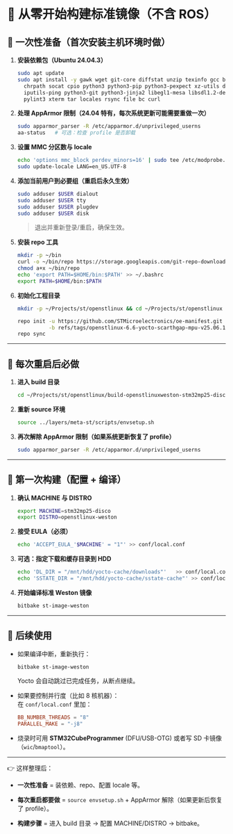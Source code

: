
# 📘 从零开始构建标准镜像（不含 ROS）

## 🔹 一次性准备（首次安装主机环境时做）

1. **安装依赖包（Ubuntu 24.04.3）**
    
    ```bash
    sudo apt update
    sudo apt install -y gawk wget git-core diffstat unzip texinfo gcc build-essential \
      chrpath socat cpio python3 python3-pip python3-pexpect xz-utils debianutils \
      iputils-ping python3-git python3-jinja2 libegl1-mesa libsdl1.2-dev \
      pylint3 xterm tar locales rsync file bc curl
    ```
    
2. **处理 AppArmor 限制（24.04 特有，每次系统更新可能需要重做一次）**
    
    ```bash
    sudo apparmor_parser -R /etc/apparmor.d/unprivileged_userns
    aa-status   # 可选：检查 profile 是否卸载
    ```
    
3. **设置 MMC 分区数与 locale**
    
    ```bash
    echo 'options mmc_block perdev_minors=16' | sudo tee /etc/modprobe.d/mmc_block.conf
    sudo update-locale LANG=en_US.UTF-8
    ```
    
4. **添加当前用户到必要组（重启后永久生效）**
    
    ```bash
    sudo adduser $USER dialout
    sudo adduser $USER tty
    sudo adduser $USER plugdev
    sudo adduser $USER disk
    ```
    
    > 退出并重新登录/重启，确保生效。
    
5. **安装 repo 工具**
    
    ```bash
    mkdir -p ~/bin
    curl -o ~/bin/repo https://storage.googleapis.com/git-repo-downloads/repo
    chmod a+x ~/bin/repo
    echo 'export PATH=$HOME/bin:$PATH' >> ~/.bashrc
    export PATH=$HOME/bin:$PATH
    ```
    
6. **初始化工程目录**
    
    ```bash
    mkdir -p ~/Projects/st/openstlinux && cd ~/Projects/st/openstlinux
    
    repo init -u https://github.com/STMicroelectronics/oe-manifest.git \
              -b refs/tags/openstlinux-6.6-yocto-scarthgap-mpu-v25.06.11
    repo sync
    ```
    

---

## 🔹 每次重启后必做

1. **进入 build 目录**
    
    ```bash
    cd ~/Projects/st/openstlinux/build-openstlinuxweston-stm32mp25-disco
    ```
    
2. **重新 source 环境**
    
    ```bash
    source ../layers/meta-st/scripts/envsetup.sh
    ```
    
3. **再次解除 AppArmor 限制（如果系统更新恢复了 profile）**
    
    ```bash
    sudo apparmor_parser -R /etc/apparmor.d/unprivileged_userns
    ```
    

---

## 🔹 第一次构建（配置 + 编译）

1. **确认 MACHINE 与 DISTRO**
    
    ```bash
    export MACHINE=stm32mp25-disco
    export DISTRO=openstlinux-weston
    ```
    
2. **接受 EULA（必须）**
    
    ```bash
    echo 'ACCEPT_EULA_'$MACHINE' = "1"' >> conf/local.conf
    ```
    
3. **可选：指定下载和缓存目录到 HDD**
    
    ```bash
    echo 'DL_DIR = "/mnt/hdd/yocto-cache/downloads"'   >> conf/local.conf
    echo 'SSTATE_DIR = "/mnt/hdd/yocto-cache/sstate-cache"' >> conf/local.conf
    ```
    
4. **开始编译标准 Weston 镜像**
    
    ```bash
    bitbake st-image-weston
    ```
    

---

## 🔹 后续使用

- 如果编译中断，重新执行：
    
    ```bash
    bitbake st-image-weston
    ```
    
    Yocto 会自动跳过已完成任务，从断点继续。
    
- 如果要控制并行度（比如 8 核机器）：  
    在 `conf/local.conf` 里加：
    
    ```conf
    BB_NUMBER_THREADS = "8"
    PARALLEL_MAKE = "-j8"
    ```
    
- 烧录时可用 **STM32CubeProgrammer** (DFU/USB-OTG) 或者写 SD 卡镜像（`wic`/`bmaptool`）。
    

---

👉 这样整理后：

- **一次性准备** = 装依赖、repo、配置 locale 等。
    
- **每次重启都要做** = `source envsetup.sh` + AppArmor 解除（如果更新后恢复了 profile）。
    
- **构建步骤** = 进入 build 目录 → 配置 MACHINE/DISTRO → bitbake。
    
# 